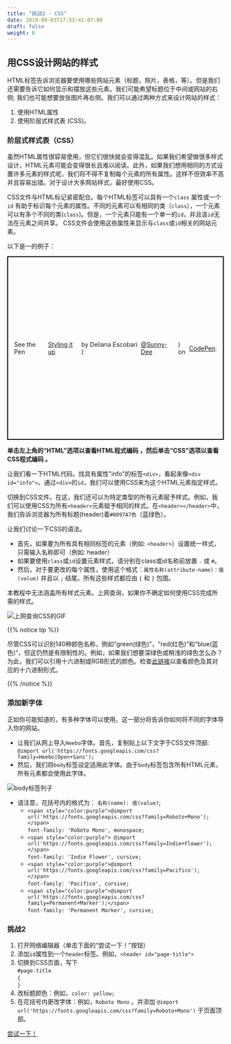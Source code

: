 ```yaml
---
title: "挑战2 - CSS"
date: 2019-09-03T17:53:41-07:00
draft: false
weight: 6
---
```


## 用CSS设计网站的样式

HTML标签告诉浏览器要使用哪些网站元素（标题，照片，表格，等）。但是我们还需要告诉它如何显示和摆放这些元素。我们可能希望标题位于中间或网站的右侧; 我们也可能想要放张图片再右侧。我们可以通过两种方式来设计网站的样式：
1. 使用HTML属性
2. 使用阶层式样式表 (CSS)。

### 阶层式样式表（CSS）

虽然HTML属性很容易使用，但它们很快就会变得混乱。如果我们希望做很多样式设计，HTML元素可能会变得很长且难以阅读。此外，如果我们想用相同的方式设置许多元素的样式呢，我们将不得不复制每个元素的所有属性。这样不但效率不高并且容易出错。对于设计大多网站样式，最好使用CSS。

CSS文件与HTML标记紧密配合。每个HTML标签可以具有一个`class` 属性或一个 `id` 有助于标识每个元素的属性。不同的元素可以有相同的类（`class`），一个元素可以有多个不同的类(`class`)。但是，一个元素只能有一个单一的`id`，并且该`id`无法在元素之间共享。 CSS文件会使用这些属性来显示与`class`或`id`相关的网站元素。

以下是一的例子：
<p class="codepen" data-height="426" data-theme-id="dark" data-default-tab="css,result" data-user="Sunny-Dee" data-slug-hash="qgvpQE" style="height: 426px; box-sizing: border-box; display: flex; align-items: center; justify-content: center; border: 2px solid black; margin: 1em 0; padding: 1em;" data-pen-title="Styling it up"> See the Pen <a href="https://codepen.io/Sunny-Dee/pen/qgvpQE/"> Styling it up</a> by Deliana Escobari (<a href="https://codepen.io/Sunny-Dee">@Sunny-Dee</a>) on <a href="https://codepen.io">CodePen</a>.</p>
<script async src="//assets.codepen.io/assets/embed/ei.js"></script>

<b>单击左上角的“HTML”选项以查看HTML程式编码 ，然后单击“CSS”选项以查看CSS程式编码 。</b>

让我们看一下HTML代码。找具有属性"info"的标签`<div>`，看起来像`<div id="info">`。通过`<div>`的`id`，我们可以使用CSS来为这个HTML元素指定样式。

切换到CSS文件。在这，我们还可以为特定类型的所有元素赋予样式。例如，我们可以使用CSS为所有`<header>`元素赋予相同的样式。在`<header></header>`中，我们告诉浏览器为所有标题(header)着`#0097A7色`（蓝绿色）。

让我们讨论一下CSS的语法。
-	首先，如果要为所有具有相同标签的元素（例如: `<header>`）设置统一样式，只需输入名称即可（例如: header）
-	如果要使用`class`或`id`设置元素样式，请分别在class或id名称前放置 `.` 或 `#`。
-	然后，对于要更改的每个属性，使用这个格式：`属性名称(attribute-name)：值 (value)` 并且以 `;` 结尾。所有这些样式都应由 `{` 和 `}` 包围。

本教程中无法涵盖所有样式元素。上网查询，如果你不确定如何使用CSS完成所需的样式。

![上网查询CSS的GIF](../media/web-search.gif "上网查询CSS的GIF")

{{% notice tip %}}

尽管CSS可以识别140种颜色名称，例如“green(绿色)”，“red(红色)”和“blue(蓝色)”，但这仍然是有限制性的。例如，如果我们想要深绿色或稍浅的绿色怎么办？为此，我们可以引用十六进制或RGB形式的颜色。检查<a href="https://htmlcolorcodes.com/color-names/" target="_blank">此链接</a>以查看颜色及其对应的十六进制形式。

{{% /notice %}}

### 添加新字体

正如你可能知道的，有多种字体可以使用。这一部分将告诉你如何将不同的字体导入你的网站。

- 让我们从网上导入`Heebo`字体。首先，复制贴上以下文字于CSS文件顶部: `@import url('https://fonts.googleapis.com/css?family=Heebo|Open+Sans');`
- 然后，我们将`body`标签设定适用此字体。由于`body`标签包含所有HTML元素，所有元素都会使用此字体。

![body标签列子](../media/bodytag.PNG "body标签列子")

- 请注意，花括号内的格式为： `名称(name): 值(value)`;
  - `<span style="color:purple">@import url('https://fonts.googleapis.com/css?family=Roboto+Mono'); </span>`<br> `font-family: 'Roboto Mono', monospace;`
  - `<span style="color:purple"> @import url('https://fonts.googleapis.com/css?family=Indie+Flower');</span>`<br> `font-family: 'Indie Flower', cursive;`
  - `<span style="color:purple">@import url('https://fonts.googleapis.com/css?family=Pacifico'); </span>`<br> `font-family: 'Pacifico', cursive;`
  - `<span style="color:purple">@import url('https://fonts.googleapis.com/css?family=Permanent+Marker');</span>`<br> `font-family: 'Permanent Marker', cursive;`

### 挑战2

1.	打开网络编辑器（单击下面的“尝试一下！”按钮）
2.	添加`id`属性到一个`header`标签。例如，`<header id="page-title">`
3.	切换到CSS页面，写下 <br>`#page-title`<br>`{`<br>`}`
4.	改标题颜色：例如，`color: yellow;`
5.	在花括号内更改字体：例如，`Roboto Mono` 。并添加 `@import url('https://fonts.googleapis.com/css?family=Roboto+Mono')` 于页面顶部。

<a class="my-2 mx-4 btn btn-info" href="https://codepen.io/Sunny-Dee/pen/qgvpQE" target="_blank">尝试一下！</a>